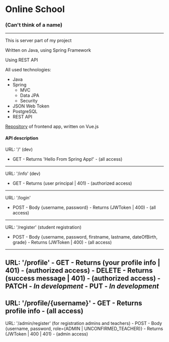 # Online School
### (Can't think of a name)

---

This is server part of my project

Written on Java, using Spring Framework

Using REST API

All used technologies:
- Java
- Spring
    - MVC
    - Data JPA
    - Security
- JSON Web Token
- PostgreSQL
- REST API

[Repository](https://github.com/gl4zis/Online_school_frontend)
of frontend app, written on Vue.js

#### API description

URL: '/' (dev)
   - GET - Returns 'Hello From Spring App!' - (all access)
---
URL: '/info' (dev)
   - GET - Returns (user principal | 401) - (authorized access)
---
URL: '/login'
   - POST - Body {username, password} - Returns (JWToken | 400) - (all access)
---
URL: '/register' (student registration)
   - POST - Body {username, password, firstname, lastname,
dateOfBirth, grade} - Returns (JWToken | 400) - (all access)
---
URL: '/profile'
    - GET - Returns (your profile info | 401) - (authorized access)
    - DELETE - Returns (success message | 401) - (authorized access)
    - PATCH - *In development*
    - PUT - *In development*
---
URL: '/profile/{username}'
    - GET - Returns profile info - (all access)
---
URL: '/admin/register' (for registration admins and teachers)
    - POST - Body {username, password, role=(ADMIN | UNCONFIRMED_TEACHER)} -
Returns (JWToken | 400 | 401) - (admin access)